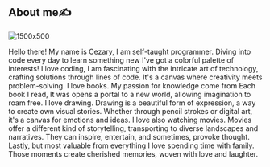 ## About me✍
![1500x500](https://github.com/Arvanhell/arvanhell/assets/107252746/b003791c-a860-442b-9d02-15403a17e8ca)

Hello there! My name is Cezary, I am self-taught programmer. Diving into code every day to learn something new
I've got a colorful palette of interests! 
I love coding, I am fascinating with the intricate art of technology, 
crafting solutions through lines of code. It's a canvas where creativity meets problem-solving.
I love books. My passion for knowledge come from Each book I read, It was opens a portal to a new world, 
allowing imagination to roam free.
I love drawing. Drawing is a beautiful form of expression, a way to create own visual stories. 
Whether through pencil strokes or digital art, it's a canvas for emotions and ideas.
I love also watching movies. Movies offer a different kind of storytelling, transporting to diverse 
landscapes and narratives. 
They can inspire, entertain, and sometimes, provoke thought.
Lastly, but most valuable from everything I love spending time with family. 
Those moments create cherished memories, woven with love and laughter.
